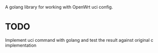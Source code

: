 A golang library for working with OpenWrt uci config.

# TODO

Implement uci command with golang and test the result against original c implementation
